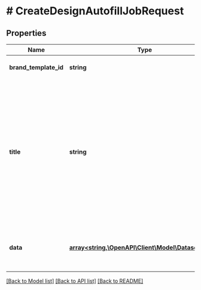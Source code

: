 # # CreateDesignAutofillJobRequest

## Properties

Name | Type | Description | Notes
------------ | ------------- | ------------- | -------------
**brand_template_id** | **string** | ID of the input brand template. |
**title** | **string** | Title to use for the autofilled design. Must be less than 256 characters.  If no design title is provided, the autofilled design will have the same title as the brand template. | [optional]
**data** | [**array<string,\OpenAPI\Client\Model\DatasetValue>**](DatasetValue.md) | Data object containing the data fields and values to autofill. |

[[Back to Model list]](../../README.md#models) [[Back to API list]](../../README.md#endpoints) [[Back to README]](../../README.md)

